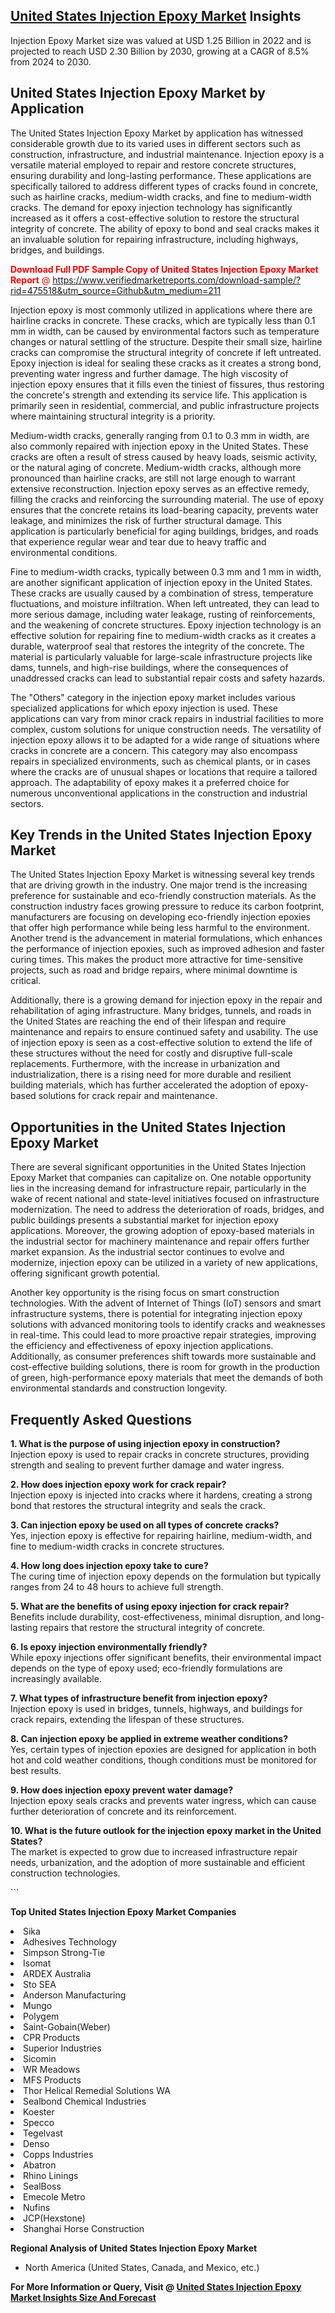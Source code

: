 <h2><a href="https://www.verifiedmarketreports.com/download-sample/?rid=475518&amp;utm_source=Github&amp;utm_medium=211" target="_blank">United States Injection Epoxy Market</a> Insights</h2><p>Injection Epoxy Market size was valued at USD 1.25 Billion in 2022 and is projected to reach USD 2.30 Billion by 2030, growing at a CAGR of 8.5% from 2024 to 2030.</p><p><h2>United States Injection Epoxy Market by Application</h2><p>The United States Injection Epoxy Market by application has witnessed considerable growth due to its varied uses in different sectors such as construction, infrastructure, and industrial maintenance. Injection epoxy is a versatile material employed to repair and restore concrete structures, ensuring durability and long-lasting performance. These applications are specifically tailored to address different types of cracks found in concrete, such as hairline cracks, medium-width cracks, and fine to medium-width cracks. The demand for epoxy injection technology has significantly increased as it offers a cost-effective solution to restore the structural integrity of concrete. The ability of epoxy to bond and seal cracks makes it an invaluable solution for repairing infrastructure, including highways, bridges, and buildings.<p><span class=""><span style="color: #ff0000;"><strong>Download Full PDF Sample Copy of United States Injection Epoxy Market Report</strong> @ </span><a href="https://www.verifiedmarketreports.com/download-sample/?rid=475518&amp;utm_source=Github&amp;utm_medium=211" target="_blank">https://www.verifiedmarketreports.com/download-sample/?rid=475518&amp;utm_source=Github&amp;utm_medium=211</a></span></p><p>Injection epoxy is most commonly utilized in applications where there are hairline cracks in concrete. These cracks, which are typically less than 0.1 mm in width, can be caused by environmental factors such as temperature changes or natural settling of the structure. Despite their small size, hairline cracks can compromise the structural integrity of concrete if left untreated. Epoxy injection is ideal for sealing these cracks as it creates a strong bond, preventing water ingress and further damage. The high viscosity of injection epoxy ensures that it fills even the tiniest of fissures, thus restoring the concrete's strength and extending its service life. This application is primarily seen in residential, commercial, and public infrastructure projects where maintaining structural integrity is a priority.</p><p>Medium-width cracks, generally ranging from 0.1 to 0.3 mm in width, are also commonly repaired with injection epoxy in the United States. These cracks are often a result of stress caused by heavy loads, seismic activity, or the natural aging of concrete. Medium-width cracks, although more pronounced than hairline cracks, are still not large enough to warrant extensive reconstruction. Injection epoxy serves as an effective remedy, filling the cracks and reinforcing the surrounding material. The use of epoxy ensures that the concrete retains its load-bearing capacity, prevents water leakage, and minimizes the risk of further structural damage. This application is particularly beneficial for aging buildings, bridges, and roads that experience regular wear and tear due to heavy traffic and environmental conditions.</p><p>Fine to medium-width cracks, typically between 0.3 mm and 1 mm in width, are another significant application of injection epoxy in the United States. These cracks are usually caused by a combination of stress, temperature fluctuations, and moisture infiltration. When left untreated, they can lead to more serious damage, including water leakage, rusting of reinforcements, and the weakening of concrete structures. Epoxy injection technology is an effective solution for repairing fine to medium-width cracks as it creates a durable, waterproof seal that restores the integrity of the concrete. The material is particularly valuable for large-scale infrastructure projects like dams, tunnels, and high-rise buildings, where the consequences of unaddressed cracks can lead to substantial repair costs and safety hazards.</p><p>The "Others" category in the injection epoxy market includes various specialized applications for which epoxy injection is used. These applications can vary from minor crack repairs in industrial facilities to more complex, custom solutions for unique construction needs. The versatility of injection epoxy allows it to be adapted for a wide range of situations where cracks in concrete are a concern. This category may also encompass repairs in specialized environments, such as chemical plants, or in cases where the cracks are of unusual shapes or locations that require a tailored approach. The adaptability of epoxy makes it a preferred choice for numerous unconventional applications in the construction and industrial sectors.</p><h2>Key Trends in the United States Injection Epoxy Market</h2><p>The United States Injection Epoxy Market is witnessing several key trends that are driving growth in the industry. One major trend is the increasing preference for sustainable and eco-friendly construction materials. As the construction industry faces growing pressure to reduce its carbon footprint, manufacturers are focusing on developing eco-friendly injection epoxies that offer high performance while being less harmful to the environment. Another trend is the advancement in material formulations, which enhances the performance of injection epoxies, such as improved adhesion and faster curing times. This makes the product more attractive for time-sensitive projects, such as road and bridge repairs, where minimal downtime is critical.</p><p>Additionally, there is a growing demand for injection epoxy in the repair and rehabilitation of aging infrastructure. Many bridges, tunnels, and roads in the United States are reaching the end of their lifespan and require maintenance and repairs to ensure continued safety and usability. The use of injection epoxy is seen as a cost-effective solution to extend the life of these structures without the need for costly and disruptive full-scale replacements. Furthermore, with the increase in urbanization and industrialization, there is a rising need for more durable and resilient building materials, which has further accelerated the adoption of epoxy-based solutions for crack repair and maintenance.</p><h2>Opportunities in the United States Injection Epoxy Market</h2><p>There are several significant opportunities in the United States Injection Epoxy Market that companies can capitalize on. One notable opportunity lies in the increasing demand for infrastructure repair, particularly in the wake of recent national and state-level initiatives focused on infrastructure modernization. The need to address the deterioration of roads, bridges, and public buildings presents a substantial market for injection epoxy applications. Moreover, the growing adoption of epoxy-based materials in the industrial sector for machinery maintenance and repair offers further market expansion. As the industrial sector continues to evolve and modernize, injection epoxy can be utilized in a variety of new applications, offering significant growth potential.</p><p>Another key opportunity is the rising focus on smart construction technologies. With the advent of Internet of Things (IoT) sensors and smart infrastructure systems, there is potential for integrating injection epoxy solutions with advanced monitoring tools to identify cracks and weaknesses in real-time. This could lead to more proactive repair strategies, improving the efficiency and effectiveness of epoxy injection applications. Additionally, as consumer preferences shift towards more sustainable and cost-effective building solutions, there is room for growth in the production of green, high-performance epoxy materials that meet the demands of both environmental standards and construction longevity.</p><h2>Frequently Asked Questions</h2><p><b>1. What is the purpose of using injection epoxy in construction?</b><br>Injection epoxy is used to repair cracks in concrete structures, providing strength and sealing to prevent further damage and water ingress.</p><p><b>2. How does injection epoxy work for crack repair?</b><br>Injection epoxy is injected into cracks where it hardens, creating a strong bond that restores the structural integrity and seals the crack.</p><p><b>3. Can injection epoxy be used on all types of concrete cracks?</b><br>Yes, injection epoxy is effective for repairing hairline, medium-width, and fine to medium-width cracks in concrete structures.</p><p><b>4. How long does injection epoxy take to cure?</b><br>The curing time of injection epoxy depends on the formulation but typically ranges from 24 to 48 hours to achieve full strength.</p><p><b>5. What are the benefits of using epoxy injection for crack repair?</b><br>Benefits include durability, cost-effectiveness, minimal disruption, and long-lasting repairs that restore the structural integrity of concrete.</p><p><b>6. Is epoxy injection environmentally friendly?</b><br>While epoxy injections offer significant benefits, their environmental impact depends on the type of epoxy used; eco-friendly formulations are increasingly available.</p><p><b>7. What types of infrastructure benefit from injection epoxy?</b><br>Injection epoxy is used in bridges, tunnels, highways, and buildings for crack repairs, extending the lifespan of these structures.</p><p><b>8. Can injection epoxy be applied in extreme weather conditions?</b><br>Yes, certain types of injection epoxies are designed for application in both hot and cold weather conditions, though conditions must be monitored for best results.</p><p><b>9. How does injection epoxy prevent water damage?</b><br>Injection epoxy seals cracks and prevents water ingress, which can cause further deterioration of concrete and its reinforcement.</p><p><b>10. What is the future outlook for the injection epoxy market in the United States?</b><br>The market is expected to grow due to increased infrastructure repair needs, urbanization, and the adoption of more sustainable and efficient construction technologies.</p>```</p><p><strong>Top United States Injection Epoxy Market Companies</strong></p><div data-test-id=""><p><li>Sika</li><li> Adhesives Technology</li><li> Simpson Strong-Tie</li><li> Isomat</li><li> ARDEX Australia</li><li> Sto SEA</li><li> Anderson Manufacturing</li><li> Mungo</li><li> Polygem</li><li> Saint-Gobain(Weber)</li><li> CPR Products</li><li> Superior Industries</li><li> Sicomin</li><li> WR Meadows</li><li> MFS Products</li><li> Thor Helical Remedial Solutions WA</li><li> Sealbond Chemical Industries</li><li> Koester</li><li> Specco</li><li> Tegelvast</li><li> Denso</li><li> Copps Industries</li><li> Abatron</li><li> Rhino Linings</li><li> SealBoss</li><li> Emecole Metro</li><li> Nufins</li><li> JCP(Hexstone)</li><li> Shanghai Horse Construction</li></p><div><strong>Regional Analysis of&nbsp;United States Injection Epoxy Market</strong></div><ul><li dir="ltr"><p dir="ltr">North America&nbsp;(United States, Canada, and Mexico, etc.)</p></li></ul><p><strong>For More Information or Query, Visit @&nbsp;</strong><strong><a href="https://www.verifiedmarketreports.com/product/injection-epoxy-market/?utm_source=Github&amp;utm_medium=211" target="_blank">United States Injection Epoxy Market Insights Size And Forecast</a></strong></p></div>
